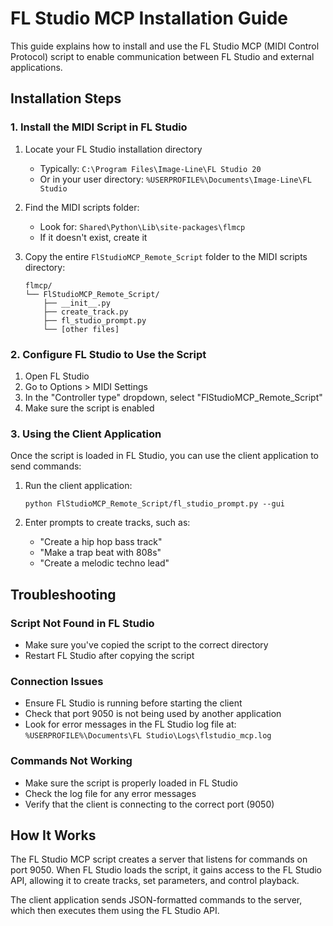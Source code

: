 # FL Studio MCP Installation Guide

This guide explains how to install and use the FL Studio MCP (MIDI Control Protocol) script to enable communication between FL Studio and external applications.

## Installation Steps

### 1. Install the MIDI Script in FL Studio

1. Locate your FL Studio installation directory
   - Typically: `C:\Program Files\Image-Line\FL Studio 20`
   - Or in your user directory: `%USERPROFILE%\Documents\Image-Line\FL Studio`

2. Find the MIDI scripts folder:
   - Look for: `Shared\Python\Lib\site-packages\flmcp`
   - If it doesn't exist, create it

3. Copy the entire `FlStudioMCP_Remote_Script` folder to the MIDI scripts directory:
   ```
   flmcp/
   └── FlStudioMCP_Remote_Script/
       ├── __init__.py
       ├── create_track.py
       ├── fl_studio_prompt.py
       └── [other files]
   ```

### 2. Configure FL Studio to Use the Script

1. Open FL Studio
2. Go to Options > MIDI Settings
3. In the "Controller type" dropdown, select "FlStudioMCP_Remote_Script"
4. Make sure the script is enabled

### 3. Using the Client Application

Once the script is loaded in FL Studio, you can use the client application to send commands:

1. Run the client application:
   ```
   python FlStudioMCP_Remote_Script/fl_studio_prompt.py --gui
   ```

2. Enter prompts to create tracks, such as:
   - "Create a hip hop bass track"
   - "Make a trap beat with 808s"
   - "Create a melodic techno lead"

## Troubleshooting

### Script Not Found in FL Studio

- Make sure you've copied the script to the correct directory
- Restart FL Studio after copying the script

### Connection Issues

- Ensure FL Studio is running before starting the client
- Check that port 9050 is not being used by another application
- Look for error messages in the FL Studio log file at:
  `%USERPROFILE%\Documents\FL Studio\Logs\flstudio_mcp.log`

### Commands Not Working

- Make sure the script is properly loaded in FL Studio
- Check the log file for any error messages
- Verify that the client is connecting to the correct port (9050)

## How It Works

The FL Studio MCP script creates a server that listens for commands on port 9050. When FL Studio loads the script, it gains access to the FL Studio API, allowing it to create tracks, set parameters, and control playback.

The client application sends JSON-formatted commands to the server, which then executes them using the FL Studio API.
